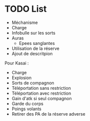 # TODO List

- Méchanisme
- Charge
- Infobulle sur les sorts
- Auras
    - Epees sanglantes
- Utilisation de la réserve
- Ajout de descritpion

Pour Kasai :
- Charge
- Explosion
- Sorts de compagnon
- Téléportation sans restriction
- Téléportation avec restriction
- Gain d'atk si seul compagnon
- Garde du corps
- Poings volants
- Retirer des PA de la réserve adverse
 